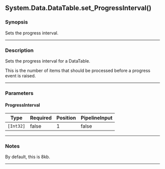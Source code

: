 System.Data.DataTable.set_ProgressInterval()
--------------------------------------------

### Synopsis
Sets the progress interval.

---

### Description

Sets the progress interval for a DataTable.

This is the number of items that should be processed before a progress event is raised.

---

### Parameters
#### **ProgressInterval**

|Type     |Required|Position|PipelineInput|
|---------|--------|--------|-------------|
|`[Int32]`|false   |1       |false        |

---

### Notes
By default, this is 8kb.

---
